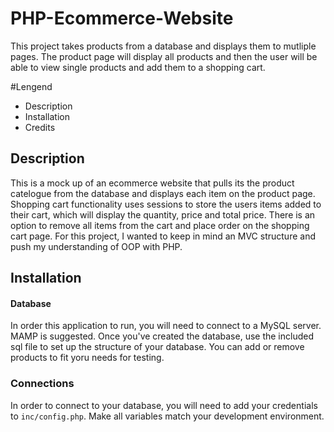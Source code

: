 # PHP-Ecommerce-Website
 This project takes products from a database and displays them to mutliple pages. The product page will display all products and then the user will be able to view single products and add them to a shopping cart. 

#Lengend

- Description
- Installation
- Credits


## Description
This is a mock up of an ecommerce website that pulls its the product catelogue from the database and displays each item on the product page. Shopping cart functionality uses sessions to store the users items added to their cart, which will display the quantity, price and total price. There is an option to remove all items from the cart and place order on the shopping cart page. For this project, I wanted to keep in mind an MVC structure and push my understanding of OOP with PHP. 

## Installation
#### Database
In order this application to run, you will need to connect to a MySQL server. MAMP is suggested. Once you've created the database, use the included sql file to set up the structure of your database. You can add or remove products to fit yoru needs for testing.

### Connections
In order to connect to your database, you will need to add your credentials to `inc/config.php`. Make all variables match your development environment.